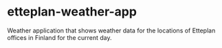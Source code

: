 # etteplan-weather-app
Weather application that shows weather data for the locations of Etteplan offices in Finland for the current day.
